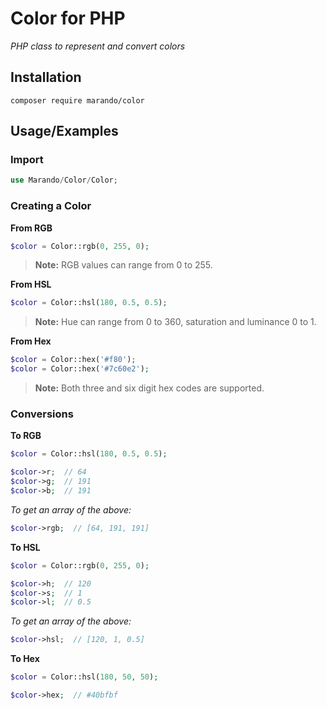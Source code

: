 Color for PHP
=============

_PHP class to represent and convert colors_

## Installation

```shell
composer require marando/color
```


## Usage/Examples

### Import
```php
use Marando/Color/Color;
```

### Creating a Color

**From RGB**

```php
$color = Color::rgb(0, 255, 0);
```
>**Note:** RGB values can range from 0 to 255.

**From HSL**

```php
$color = Color::hsl(180, 0.5, 0.5);
```
>**Note:** Hue can range from 0 to 360, saturation and luminance 0 to 1.

**From Hex**

```php
$color = Color::hex('#f80');
$color = Color::hex('#7c60e2');
```
>**Note:** Both three and six digit hex codes are supported.

### Conversions

**To RGB**

```php
$color = Color::hsl(180, 0.5, 0.5);

$color->r;  // 64
$color->g;  // 191
$color->b;  // 191
```
*To get an array of the above:*
```php
$color->rgb;  // [64, 191, 191]
```

**To HSL**

```php
$color = Color::rgb(0, 255, 0);

$color->h;  // 120
$color->s;  // 1
$color->l;  // 0.5
```
*To get an array of the above:*
```php
$color->hsl;  // [120, 1, 0.5]
```

**To Hex**

```php
$color = Color::hsl(180, 50, 50);

$color->hex;  // #40bfbf
```
